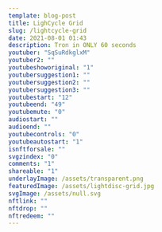 ```yaml
---
template: blog-post
title: LighCycle Grid
slug: /lightcycle-grid
date: 2021-08-01 01:43
description: Tron in ONLY 60 seconds
youtuber: "SqSuRdkglxM"
youtuber2: ""
youtubeshoworiginal: "1"
youtubersuggestion1: ""
youtubersuggestion2: ""
youtubersuggestion3: ""
youtubestart: "12"
youtubeend: "49"
youtubemute: "0"
audiostart: ""
audioend: ""
youtubecontrols: "0"
youtubeautostart: "1"
isnftforsale: ""
svgzindex: "0"
comments: "1"
shareable: "1"
underlayImage: /assets/transparent.png
featuredImage: /assets/lightdisc-grid.jpg
svgImage: /assets/null.svg
nftlink: ""
nftdrop: ""
nftredeem: ""
---
```

<div style="position:relative; top:0; z-index:0; border:0px solid blue; height:100vh; width:100vw; overflow:hidden; display:flex; display:grid; place-content:center; ">
<!-- https://youtu.be/sqJdG95juso -->

<!-- <div style="display:flex; justify-content:center; color:#ccc; position:relative; bottom:-20vh;"><a href="/minutes/" title="go back"><button class="back button" style="display:flex; justify-content:center;">Coming Soon</button></a></div>
      </div> -->

      









<!-- XjuLZwlDxh8 -->
</div>